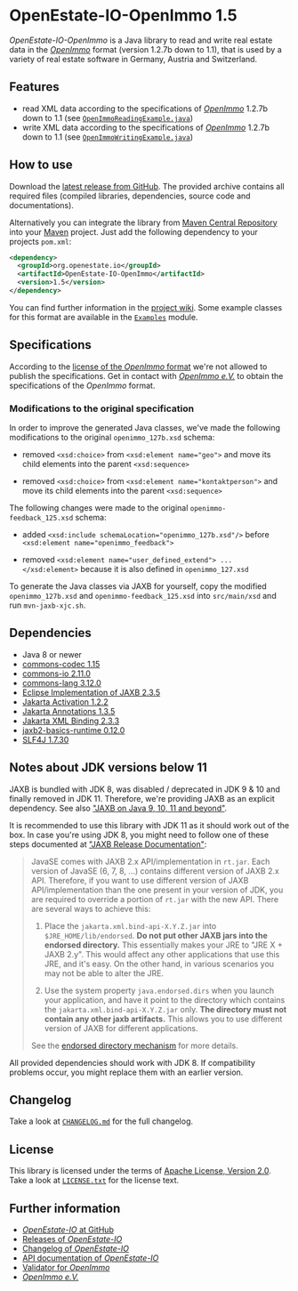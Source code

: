 OpenEstate-IO-OpenImmo 1.5
==========================

*OpenEstate-IO-OpenImmo* is a Java library to read and write real estate data in the [*OpenImmo*](http://www.openimmo.de) format (version 1.2.7b down to 1.1), that is used by a variety of real estate software in Germany, Austria and Switzerland.


Features
--------

- read XML data according to the specifications of [*OpenImmo*](http://www.openimmo.de) 1.2.7b down to 1.1 (see [`OpenImmoReadingExample.java`](https://github.com/OpenEstate/OpenEstate-IO/blob/v1.5/Examples/src/main/java/org/openestate/io/examples/OpenImmoReadingExample.java))
- write XML data according to the specifications of [*OpenImmo*](http://www.openimmo.de) 1.2.7b down to 1.1 (see [`OpenImmoWritingExample.java`](https://github.com/OpenEstate/OpenEstate-IO/blob/v1.5/Examples/src/main/java/org/openestate/io/examples/OpenImmoWritingExample.java))


How to use
----------

Download the [latest release from GitHub](https://github.com/OpenEstate/OpenEstate-IO/releases/latest). The provided archive contains all required files (compiled libraries, dependencies, source code and documentations).

Alternatively you can integrate the library from [Maven Central Repository](https://search.maven.org/#search|ga|1|org.openestate.io) into your [Maven](https://maven.apache.org/) project. Just add the following dependency to your projects `pom.xml`:

```xml
<dependency>
  <groupId>org.openestate.io</groupId>
  <artifactId>OpenEstate-IO-OpenImmo</artifactId>
  <version>1.5</version>
</dependency>
```

You can find further information in the [project wiki](https://github.com/OpenEstate/OpenEstate-IO/wiki/Usage-OpenImmo). Some example classes for this format are available in the [`Examples`](https://github.com/OpenEstate/OpenEstate-IO/tree/v1.5/Examples) module.


Specifications
--------------

According to the [license of the *OpenImmo* format](TERMS-OpenImmo.md) we're not allowed to publish the specifications. Get in contact with [*OpenImmo e.V.*](http://www.openimmo.de/) to obtain the specifications of the *OpenImmo* format.


### Modifications to the original specification

In order to improve the generated Java classes, we've made the following modifications to the original `openimmo_127b.xsd` schema:

- removed `<xsd:choice>` from `<xsd:element name="geo">` and move its child elements into the parent `<xsd:sequence>`

- removed `<xsd:choice>` from `<xsd:element name="kontaktperson">` and move its child elements into the parent `<xsd:sequence>`

The following changes were made to the original `openimmo-feedback_125.xsd`
schema:

- added `<xsd:include schemaLocation="openimmo_127b.xsd"/>` before `<xsd:element name="openimmo_feedback">`

- removed `<xsd:element name="user_defined_extend"> ... </xsd:element>` because it is also defined in `openimmo_127.xsd`

To generate the Java classes via JAXB for yourself, copy the modified `openimmo_127b.xsd` and `openimmo-feedback_125.xsd` into `src/main/xsd` and run `mvn-jaxb-xjc.sh`.


Dependencies
------------

- Java 8 or newer
- [commons-codec 1.15](https://commons.apache.org/proper/commons-codec/)
- [commons-io 2.11.0](https://commons.apache.org/proper/commons-io/)
- [commons-lang 3.12.0](https://commons.apache.org/proper/commons-lang/)
- [Eclipse Implementation of JAXB 2.3.5](https://projects.eclipse.org/projects/ee4j.jaxb-impl)
- [Jakarta Activation 1.2.2](https://projects.eclipse.org/projects/ee4j.jaf)
- [Jakarta Annotations 1.3.5](https://projects.eclipse.org/projects/ee4j.ca)
- [Jakarta XML Binding 2.3.3](https://projects.eclipse.org/projects/ee4j.jaxb)
- [jaxb2-basics-runtime 0.12.0](https://github.com/highsource/jaxb2-basics)
- [SLF4J 1.7.30](https://www.slf4j.org/)


Notes about JDK versions below 11
---------------------------------

JAXB is bundled with JDK 8, was disabled / deprecated in JDK 9 & 10 and finally removed in JDK 11. Therefore, we're providing JAXB as an explicit dependency. See also ["JAXB on Java 9, 10, 11 and beyond"](https://www.jesperdj.com/2018/09/30/jaxb-on-java-9-10-11-and-beyond/).

It is recommended to use this library with JDK 11 as it should work out of the box. In case you're using JDK 8, you might need to follow one of these steps documented at ["JAXB Release Documentation"](https://javaee.github.io/jaxb-v2/doc/user-guide/release-documentation.html#deployment-migrating-jaxb-2-0-applications-to-javase-6):

> JavaSE comes with JAXB 2.x API/implementation in `rt.jar`. Each version of JavaSE (6, 7, 8, ...) contains different version of JAXB 2.x API. Therefore, if you want to use different version of JAXB API/implementation than the one present in your version of JDK, you are required to override a portion of `rt.jar` with the new API. There are several ways to achieve this:
>
> 1.    Place the `jakarta.xml.bind-api-X.Y.Z.jar` into `$JRE_HOME/lib/endorsed`. **Do not put other JAXB jars into the endorsed directory.** This essentially makes your JRE to "JRE X + JAXB 2.y". This would affect any other applications that use this JRE, and it's easy. On the other hand, in various scenarios you may not be able to alter the JRE.
>
> 2.    Use the system property `java.endorsed.dirs` when you launch your application, and have it point to the directory which contains the `jakarta.xml.bind-api-X.Y.Z.jar` only. **The directory must not contain any other jaxb artifacts.** This allows you to use different version of JAXB for different applications.
>
> See the [endorsed directory mechanism](http://docs.oracle.com/javase/6/docs/technotes/guides/standards/) for more details.

All provided dependencies should work with JDK 8. If compatibility problems occur, you might replace them with an earlier version.


Changelog
---------

Take a look at [`CHANGELOG.md`](https://github.com/OpenEstate/OpenEstate-IO/blob/v1.5/CHANGELOG.md) for the full changelog.


License
-------

This library is licensed under the terms of [Apache License, Version 2.0](https://www.apache.org/licenses/LICENSE-2.0.html). Take a look at [`LICENSE.txt`](https://github.com/OpenEstate/OpenEstate-IO/blob/v1.5/LICENSE.txt) for the license text.


Further information
-------------------

- [*OpenEstate-IO* at GitHub](https://github.com/OpenEstate/OpenEstate-IO)
- [Releases of *OpenEstate-IO*](https://github.com/OpenEstate/OpenEstate-IO/releases)
- [Changelog of *OpenEstate-IO*](https://github.com/OpenEstate/OpenEstate-IO/blob/v1.5/CHANGELOG.md)
- [API documentation of *OpenEstate-IO*](https://media.openestate.org/apidocs/OpenEstate-IO/)
- [Validator for *OpenImmo*](https://validator.openestate.org/) 
- [*OpenImmo e.V.*](http://www.openimmo.de/)
